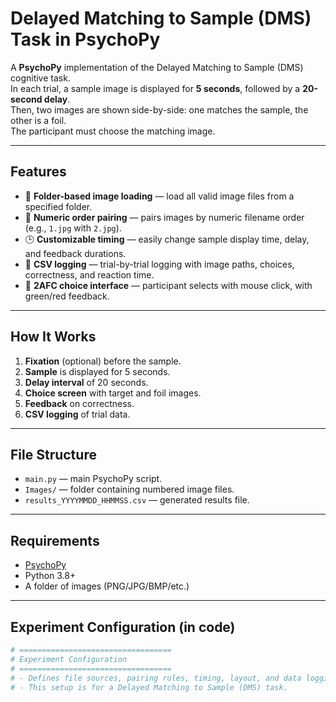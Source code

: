 # Delayed Matching to Sample (DMS) Task in PsychoPy

A **PsychoPy** implementation of the Delayed Matching to Sample (DMS) cognitive task.  
In each trial, a sample image is displayed for **5 seconds**, followed by a **20-second delay**.  
Then, two images are shown side-by-side: one matches the sample, the other is a foil.  
The participant must choose the matching image.

---

## Features
- 📂 **Folder-based image loading** — load all valid image files from a specified folder.
- 🔢 **Numeric order pairing** — pairs images by numeric filename order (e.g., `1.jpg` with `2.jpg`).
- 🕒 **Customizable timing** — easily change sample display time, delay, and feedback durations.
- 📝 **CSV logging** — trial-by-trial logging with image paths, choices, correctness, and reaction time.
- 🎯 **2AFC choice interface** — participant selects with mouse click, with green/red feedback.

---

## How It Works
1. **Fixation** (optional) before the sample.
2. **Sample** is displayed for 5 seconds.
3. **Delay interval** of 20 seconds.
4. **Choice screen** with target and foil images.
5. **Feedback** on correctness.
6. **CSV logging** of trial data.

---

## File Structure
- `main.py` — main PsychoPy script.
- `Images/` — folder containing numbered image files.
- `results_YYYYMMDD_HHMMSS.csv` — generated results file.

---

## Requirements
- [PsychoPy](https://www.psychopy.org/)  
- Python 3.8+  
- A folder of images (PNG/JPG/BMP/etc.)

---

## Experiment Configuration (in code)
```python
# ==================================
# Experiment Configuration
# ==================================
# - Defines file sources, pairing rules, timing, layout, and data logging.
# - This setup is for a Delayed Matching to Sample (DMS) task.
